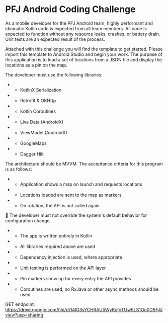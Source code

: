 # PFJ Android Coding Challenge

As a mobile developer for the PFJ Android team, highly performant and idiomatic Kotlin code is expected from all team members. All code is expected to function without any resource leaks, crashes, or battery drain. Unit tests are an expected result of the process.

Attached with this challenge you will find the template to get started. Please import this template to Android Studio and begin your work. The purpose of this application is to load a set of locations from a JSON file and display the locations as a pin on the map.

The developer must use the following libraries:

- -  KotlinX Serialization
- -  Retrofit &amp; OKHttp
- -  Kotlin Coroutines
- -  Live Data (AndroidX)
- -  ViewModel (AndroidX)
- -  GoogleMaps
- -  Dagger Hilt

The architecture should be MVVM.
 The acceptance criteria for this program is as follows:

- -  Application shows a map on launch and requests locations
- -  Locations loaded are sent to the map as markers
- -  On rotation, the API is not called again

 The developer must not override the system&#39;s default behavior for configuration change

- -  The app is written entirely in Kotlin
- -  All libraries required above are used
- -  Dependency injection is used, where appropriate
- -  Unit testing is performed on the API layer
- -  Pin markers show up for every entry the API provides
- -  Coroutines are used, no RxJava or other async methods should be used

GET endpoint: https://drive.google.com/file/d/14IG3sYCHRAU5WyKcfgTUw9LS1Oo0DBF4/view?usp=sharing
